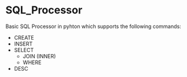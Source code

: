 # SQL_Processor
Basic SQL Processor in pyhton which supports the following commands:
- CREATE
- INSERT
- SELECT
    - JOIN (INNER)
    - WHERE
- DESC
